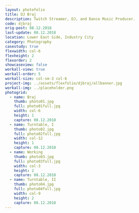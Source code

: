 ```yaml
---
layout: photofolio
title: DJ Braj
description: Twitch Streamer, DJ, and Dance Music Producer.
code: djbraj
orig-post: 08.12.2018
last-update: 08.12.2018
location: Lower East Side, Industry City
category: Photography
casestudy: true
flexwidth: col-6
flexheight: 2
flexorder: 2
showcaseview: false
workall-view: true
workall-order: 5
workall-size: col-sm-3 col-6
project-img: ../assets/flexfolio/djbraj/allbanner.jpg
workall-img: ../placeholder.png
photogrid:
  - name: Braj
    thumb: photo01.jpg
    full: photo01full.jpg
    width: col-6
    height: 1
    capture: 08.12.2018
  - name: Turntable, I
    thumb: photo02.jpg
    full: photo02full.jpg
    width: col-12
    height: 1
    capture: 08.12.2018
  - name: Working
    thumb: photo03.jpg
    full: photo03full.jpg
    width: col-3
    height: 2
    capture: 08.12.2018
  - name: Turntable, II
    thumb: photo04.jpg
    full: photo04full.jpg
    width: col-9
    height: 2
    capture: 08.12.2018
---
```

